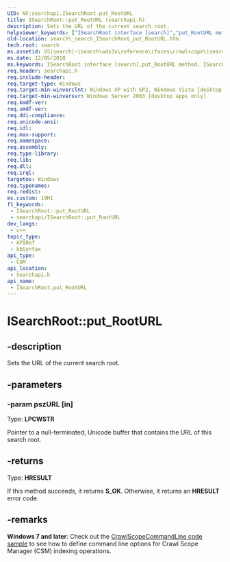 ```yaml
---
UID: NF:searchapi.ISearchRoot.put_RootURL
title: ISearchRoot::put_RootURL (searchapi.h)
description: Sets the URL of the current search root.
helpviewer_keywords: ["ISearchRoot interface [search]","put_RootURL method","ISearchRoot.put_RootURL","ISearchRoot::put_RootURL","_search_ISearchRoot_put_RootURL","put_RootURL","put_RootURL method [search]","put_RootURL method [search]","ISearchRoot interface","search._search_ISearchRoot_put_RootURL","searchapi/ISearchRoot::put_RootURL"]
old-location: search\_search_ISearchRoot_put_RootURL.htm
tech.root: search
ms.assetid: VS|search|~\search\wds3x\reference\ifaces\crawlscope\isearchroot\put_rooturl.htm
ms.date: 12/05/2018
ms.keywords: ISearchRoot interface [search],put_RootURL method, ISearchRoot.put_RootURL, ISearchRoot::put_RootURL, _search_ISearchRoot_put_RootURL, put_RootURL, put_RootURL method [search], put_RootURL method [search],ISearchRoot interface, search._search_ISearchRoot_put_RootURL, searchapi/ISearchRoot::put_RootURL
req.header: searchapi.h
req.include-header: 
req.target-type: Windows
req.target-min-winverclnt: Windows XP with SP2, Windows Vista [desktop apps only]
req.target-min-winversvr: Windows Server 2003 [desktop apps only]
req.kmdf-ver: 
req.umdf-ver: 
req.ddi-compliance: 
req.unicode-ansi: 
req.idl: 
req.max-support: 
req.namespace: 
req.assembly: 
req.type-library: 
req.lib: 
req.dll: 
req.irql: 
targetos: Windows
req.typenames: 
req.redist: 
ms.custom: 19H1
f1_keywords:
 - ISearchRoot::put_RootURL
 - searchapi/ISearchRoot::put_RootURL
dev_langs:
 - c++
topic_type:
 - APIRef
 - kbSyntax
api_type:
 - COM
api_location:
 - Searchapi.h
api_name:
 - ISearchRoot.put_RootURL
---
```


# ISearchRoot::put_RootURL


## -description

Sets the URL of the current search root.

## -parameters

### -param pszURL [in]

Type: <b>LPCWSTR</b>

Pointer to a null-terminated, Unicode buffer that contains the URL of this search root.

## -returns

Type: <b>HRESULT</b>

If this method succeeds, it returns <b xmlns:loc="http://microsoft.com/wdcml/l10n">S_OK</b>. Otherwise, it returns an <b xmlns:loc="http://microsoft.com/wdcml/l10n">HRESULT</b> error code.

## -remarks

<b>Windows 7 and later</b>: Check out the <a href="https://docs.microsoft.com/windows/win32/search/-search-sample-crawlscopecommandline">CrawlScopeCommandLine code sample</a> to see how to define command line 
options for Crawl Scope Manager (CSM) indexing operations.

